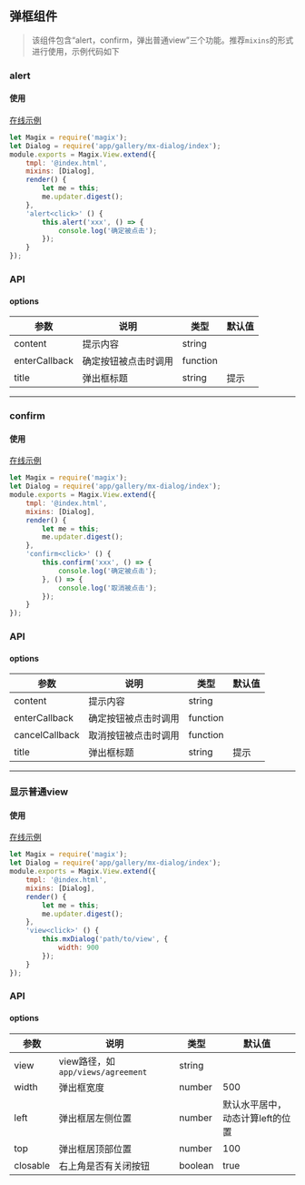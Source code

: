 
## 弹框组件

> 该组件包含“alert，confirm，弹出普通view”三个功能。推荐`mixins`的形式进行使用，示例代码如下


### alert

#### 使用

<a href="https://magix-components.github.io/magix-components/#!/mx-dialog/index" target="_blank">在线示例</a>
```js
let Magix = require('magix');
let Dialog = require('app/gallery/mx-dialog/index');
module.exports = Magix.View.extend({
    tmpl: '@index.html',
    mixins: [Dialog],
    render() {
        let me = this;
        me.updater.digest();
    },
    'alert<click>' () {
        this.alert('xxx', () => {
            console.log('确定被点击');
        });
    }
});
```

### API

#### options
| 参数 | 说明 | 类型 | 默认值 |
| -------- | -------- | -------- | -------- |
| content    | 提示内容 | string |  |
| enterCallback     | 确定按钮被点击时调用 | function |  |
| title     | 弹出框标题 | string | 提示 |

----

### confirm

#### 使用

<a href="https://magix-components.github.io/magix-components/#!/mx-dialog/index" target="_blank">在线示例</a>
```js
let Magix = require('magix');
let Dialog = require('app/gallery/mx-dialog/index');
module.exports = Magix.View.extend({
    tmpl: '@index.html',
    mixins: [Dialog],
    render() {
        let me = this;
        me.updater.digest();
    },
    'confirm<click>' () {
        this.confirm('xxx', () => {
            console.log('确定被点击');
        }, () => {
            console.log('取消被点击');
        });
    }
});
```

### API

#### options
| 参数 | 说明 | 类型 | 默认值 |
| -------- | -------- | -------- | -------- |
| content    | 提示内容 | string |  |
| enterCallback     | 确定按钮被点击时调用 | function |  |
| cancelCallback     | 取消按钮被点击时调用 | function |  |
| title     | 弹出框标题 | string | 提示 |

----

### 显示普通view

#### 使用

<a href="https://magix-components.github.io/magix-components/#!/mx-dialog/index" target="_blank">在线示例</a>
```js
let Magix = require('magix');
let Dialog = require('app/gallery/mx-dialog/index');
module.exports = Magix.View.extend({
    tmpl: '@index.html',
    mixins: [Dialog],
    render() {
        let me = this;
        me.updater.digest();
    },
    'view<click>' () {
        this.mxDialog('path/to/view', {
            width: 900
        });
    }
});
```

### API

#### options
| 参数 | 说明 | 类型 | 默认值 |
| -------- | -------- | -------- | -------- |
| view    | view路径，如`app/views/agreement` | string |  |
| width     | 弹出框宽度 | number | 500 |
| left     | 弹出框居左侧位置 | number | 默认水平居中，动态计算left的位置 |
| top     | 弹出框居顶部位置 | number | 100 |
| closable | 右上角是否有关闭按钮 | boolean | true |



